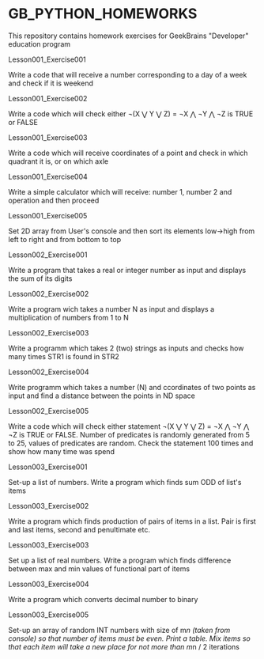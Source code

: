 # GB_PYTHON_HOMEWORKS

This repository contains homework exercises for GeekBrains "Developer" education program 

Lesson001_Exercise001

Write a code that will receive a number corresponding to a day of a week and check if it is weekend

Lesson001_Exercise002

Write a code which will check either ¬(X ⋁ Y ⋁ Z) = ¬X ⋀ ¬Y ⋀ ¬Z is TRUE or FALSE

Lesson001_Exercise003

Write a code which will receive coordinates of a point and check in which quadrant it is, or on which axle

Lesson001_Exercise004

Write a simple calculator which will receive: number 1, number 2 and operation and then proceed

Lesson001_Exercise005

Set 2D array from User's console and then sort its elements low->high from left to right and from bottom to top

Lesson002_Exercise001

Write a program that takes a real or integer number as input and displays the sum of its digits

Lesson002_Exercise002

Write a program wich takes a number N as input and displays a multiplication of numbers from 1 to N

Lesson002_Exercise003

Write a programm which takes 2 (two) strings as inputs and checks how many times STR1 is found in STR2

Lesson002_Exercise004

Write programm which takes a number (N) and ccordinates of two points as input and find a distance between the points in ND space

Lesson002_Exercise005

Write a code which will check either statement ¬(X ⋁ Y ⋁ Z) = ¬X ⋀ ¬Y ⋀ ¬Z is TRUE or FALSE. Number of predicates is randomly generated from 5 to 25, values of predicates are random. Check the statement 100 times and show how many time was spend

Lesson003_Exercise001

Set-up a list of numbers. Write a program which finds sum ODD of list's items

Lesson003_Exercise002

Write a program which finds production of pairs of items in a list. Pair is first and last items, second and penultimate  etc.

Lesson003_Exercise003

Set up a list of real numbers. Write a program which finds difference between max and min values of functional part of items

Lesson003_Exercise004

Write a program which converts decimal number to binary

Lesson003_Exercise005

Set-up an array of random INT numbers with size of m*n (taken from console) so that number of items must be even. Print a table. Mix items so that each item will take a new place for not more than m*n / 2 iterations